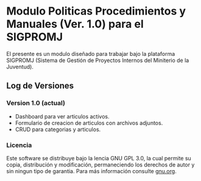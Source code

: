 # Modulo Politicas Procedimientos y Manuales (Ver. 1.0) para el SIGPROMJ

El presente es un modulo diseñado para trabajar bajo la plataforma SIGPROMJ (Sistema de Gestión de Proyectos Internos del Miniterio de la Juventud).

## Log de Versiones

### Version 1.0 (actual)

-   Dashboard para ver articulos activos.
-   Formulario de creacion  de articulos con archivos adjuntos.
-   CRUD para categorias y articulos.

### Licencia

Este software se distribuye bajo la lencia GNU GPL 3.0, la cual permite su copia, distribución y modificación, permaneciendo los derechos de autor y sin ningun tipo de garantia. Para más información consulte [gnu.org](https://www.gnu.org/licenses/).